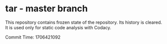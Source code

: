 # tar - master branch

This repository contains frozen state of the repository.
Its history is cleared. It is used only for static code
analysis with Codacy.

Commit Time: 1706421092